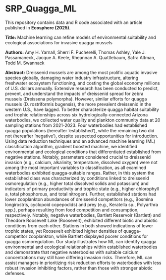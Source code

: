# SRP_Quagga_ML
This repository contains data and R code associated with an article published in **Ecosphere (2025)**. 

**Title:** Machine learning can refine models of environmental suitability and ecological associations for invasive quagga mussels

**Authors:** Amy H. Yarnall, Sherri F. Pucherelli, Thomas Ashley, Yale J. Passamaneck, Jacque A. Keele, Rheannan A. Quattlebaum, Safra Altman, Todd M. Swannack

**Abstract:** 
Dreissenid mussels are among the most prolific aquatic invasive species globally, damaging water industry infrastructure, altering freshwater ecosystem functioning, and costing the global economy millions of U.S. dollars annually. Extensive research has been conducted to predict, prevent, and understand the impacts of dreissenid spread for zebra mussels (Dreissena polymorpha). However, similar efforts for quagga mussels (D. rostriformis bugensis), the more prevalent dreissenid in the western U.S., have lagged. To better characterize quagga habitat suitability and trophic relationships across six hydrologically-connected Arizona waterbodies, we collected water quality and plankton community data at 20 sampling stations from 2021-2023. Four waterbodies had established quagga populations (hereafter ‘established’), while the remaining two did not (hereafter ‘negative’), despite suspected opportunities for introduction. Using data reduction techniques and an advanced machine learning (ML) classification algorithm, gradient boosted machine, we identified environmental and ecological conditions that differentiated established from negative stations. Notably, parameters considered crucial to dreissenid invasion (e.g., calcium, alkalinity, temperature, dissolved oxygen) were not among the most important variables to classification, as all examined waterbodies exhibited quagga-suitable ranges. Rather, in this system the established class was characterized by conditions linked to dreissenid osmoregulation (e.g., higher total dissolved solids and potassium) and indicators of primary productivity and trophic state (e.g., higher chlorophyll a, total phosphorous, and total nitrogen). Further, established stations had lower zooplankton abundances of dreissenid competitors (e.g., Bosmina longirostris, cyclopoid copepodids) and prey (e.g., Keratella sp., Polyarthra spp.), perhaps resulting from food competition and consumption, respectively. Notably, negative waterbodies, Bartlett Reservoir (Bartlett) and Theodore Roosevelt Lake (Roosevelt), exhibited different biotic and abiotic conditions from each other. Stations in both showed indications of lower trophic states, yet Roosevelt exhibited higher densities of quagga-competitor zooplankton, while Bartlett displayed poorer conditions for quagga osmoregulation. Our study illustrates how ML can identify quagga environmental and ecological relationships within established waterbodies and demonstrate that negative waterbodies with suitable calcium concentrations may still have differing invasion risks. Therefore, ML can assist managers in prioritizing risk reduction efforts to waterbodies with less robust invasion inhibiting factors, rather than those with stronger abiotic defenses. 
